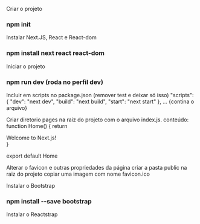 Criar o projeto
### npm init

Instalar Next.JS, React e React-dom
### npm install next react react-dom

Iniciar o projeto
### npm run dev (roda no perfil dev)

Incluir em scripts no package.json (remover test e deixar só isso)
  "scripts": {
    "dev": "next dev",
    "build": "next build",
    "start": "next start"
  }, ... {contina o arquivo}

Criar diretorio pages na raiz do projeto com o arquivo index.js. conteúdo:
function Home() {
  return <div>Welcome to Next.js!</div>
}

export default Home

Alterar o favicon e outras propriedades da página
criar a pasta public na raiz do projeto
copiar uma imagem com nome favicon.ico 

Instalar o Bootstrap
### npm install --save bootstrap

Instalar o Reactstrap
###
